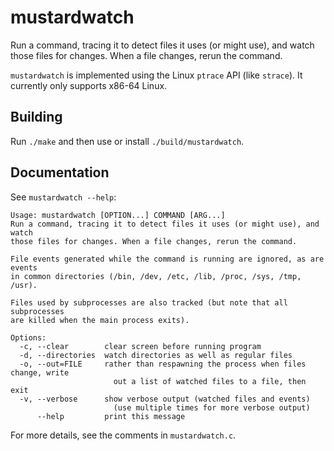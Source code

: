 # mustardwatch

Run a command, tracing it to detect files it uses (or might use), and watch
those files for changes. When a file changes, rerun the command.

`mustardwatch` is implemented using the Linux `ptrace` API (like `strace`). It
currently only supports x86-64 Linux.

## Building

Run `./make` and then use or install `./build/mustardwatch`.

## Documentation

See `mustardwatch --help`:

```
Usage: mustardwatch [OPTION...] COMMAND [ARG...]
Run a command, tracing it to detect files it uses (or might use), and watch
those files for changes. When a file changes, rerun the command.

File events generated while the command is running are ignored, as are events
in common directories (/bin, /dev, /etc, /lib, /proc, /sys, /tmp, /usr).

Files used by subprocesses are also tracked (but note that all subprocesses
are killed when the main process exits).

Options:
  -c, --clear        clear screen before running program
  -d, --directories  watch directories as well as regular files
  -o, --out=FILE     rather than respawning the process when files change, write
                       out a list of watched files to a file, then exit
  -v, --verbose      show verbose output (watched files and events)
                       (use multiple times for more verbose output)
      --help         print this message
```

For more details, see the comments in `mustardwatch.c`.

